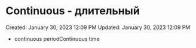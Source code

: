 # Continuous - длительный

Created: January 30, 2023 12:09 PM
Updated: January 30, 2023 12:09 PM

- continuous periodContinuous time